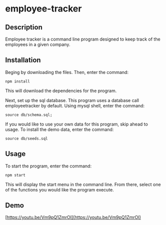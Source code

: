# employee-tracker

## Description
Employee tracker is a command line program designed to keep track of the employees in a given company.

## Installation
Beging by downloading the files. Then, enter the command:

    npm install

This will download the dependencies for the program.

Next, set up the sql database. This program uses a database call employeetracker by default. Using mysql shell, enter the command:

    source db/schema.sql;

If you would like to use your own data for this program, skip ahead to usage.
To install the demo data, enter the command:

    source db/seeds.sql

## Usage
To start the program, enter the command:

    npm start

This will display the start menu in the command line. From there, select one of the functions you would like the program execute.

## Demo

[https://youtu.be/Vm9pQ1ZmrOI](https://youtu.be/Vm9pQ1ZmrOI)

